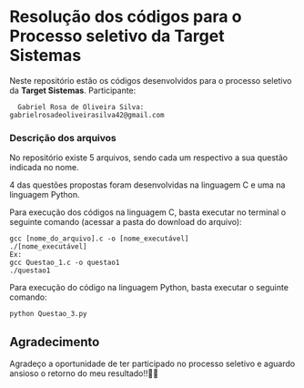 # Resolução dos códigos para o Processo seletivo da Target Sistemas
Neste repositório estão os códigos desenvolvidos para o processo seletivo da **Target Sistemas**.
Participante:
      
      Gabriel Rosa de Oliveira Silva: gabrielrosadeoliveirasilva42@gmail.com

### Descrição dos arquivos
No repositório existe 5 arquivos, sendo cada um respectivo a sua questão indicada no nome.

4 das questões propostas foram desenvolvidas na linguagem C e uma na linguagem Python.

Para execução dos códigos na linguagem C, basta executar no terminal o seguinte comando (acessar a pasta do download do arquivo):
```
gcc [nome_do_arquivo].c -o [nome_executável]
./[nome_executável]
Ex:
gcc Questao_1.c -o questao1
./questao1
```
Para execução do código na linguagem Python, basta executar o seguinte comando:
```
python Questao_3.py
```
## Agradecimento
Agradeço a oportunidade de ter participado no processo seletivo e aguardo ansioso o retorno do meu resultado!!🤩🤩
